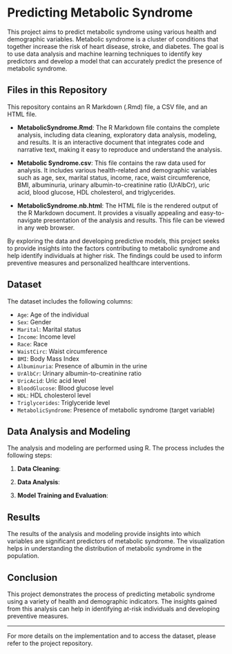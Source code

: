 # Predicting Metabolic Syndrome

This project aims to predict metabolic syndrome using various health and demographic variables. Metabolic syndrome is a cluster of conditions that together increase the risk of heart disease, stroke, and diabetes. The goal is to use data analysis and machine learning techniques to identify key predictors and develop a model that can accurately predict the presence of metabolic syndrome.

## Files in this Repository

This repository contains an R Markdown (.Rmd) file, a CSV file, and an HTML file. 

- **MetabolicSyndrome.Rmd**: The R Markdown file contains the complete analysis, including data cleaning, exploratory data analysis, modeling, and results. It is an interactive document that integrates code and narrative text, making it easy to reproduce and understand the analysis.

- **Metabolic Syndrome.csv**: This file contains the raw data used for analysis. It includes various health-related and demographic variables such as age, sex, marital status, income, race, waist circumference, BMI, albuminuria, urinary albumin-to-creatinine ratio (UrAlbCr), uric acid, blood glucose, HDL cholesterol, and triglycerides.

- **MetabolicSyndrome.nb.html**: The HTML file is the rendered output of the R Markdown document. It provides a visually appealing and easy-to-navigate presentation of the analysis and results. This file can be viewed in any web browser.

By exploring the data and developing predictive models, this project seeks to provide insights into the factors contributing to metabolic syndrome and help identify individuals at higher risk. The findings could be used to inform preventive measures and personalized healthcare interventions.


## Dataset

The dataset includes the following columns:

- `Age`: Age of the individual
- `Sex`: Gender
- `Marital`: Marital status
- `Income`: Income level
- `Race`: Race
- `WaistCirc`: Waist circumference
- `BMI`: Body Mass Index
- `Albuminuria`: Presence of albumin in the urine
- `UrAlbCr`: Urinary albumin-to-creatinine ratio
- `UricAcid`: Uric acid level
- `BloodGlucose`: Blood glucose level
- `HDL`: HDL cholesterol level
- `Triglycerides`: Triglyceride level
- `MetabolicSyndrome`: Presence of metabolic syndrome (target variable)

## Data Analysis and Modeling

The analysis and modeling are performed using R. The process includes the following steps:

1. **Data Cleaning**:

2. **Data Analysis**:

3. **Model Training and Evaluation**:

## Results

The results of the analysis and modeling provide insights into which variables are significant predictors of metabolic syndrome. The visualization helps in understanding the distribution of metabolic syndrome in the population.

## Conclusion

This project demonstrates the process of predicting metabolic syndrome using a variety of health and demographic indicators. The insights gained from this analysis can help in identifying at-risk individuals and developing preventive measures.

---

For more details on the implementation and to access the dataset, please refer to the project repository.

